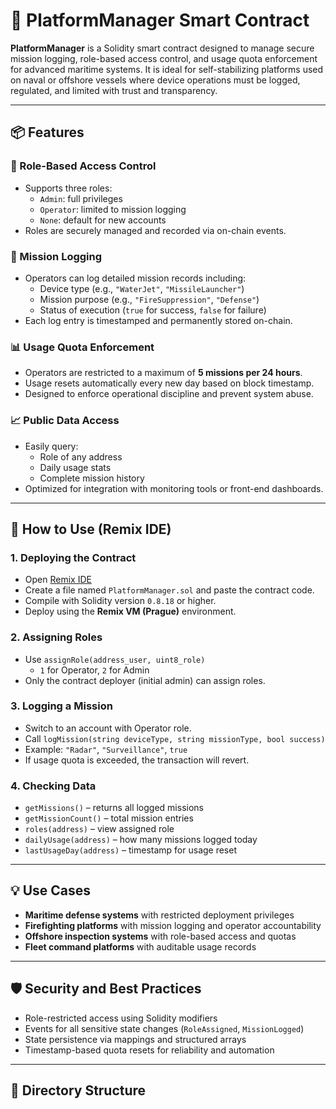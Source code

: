 # 🚢 PlatformManager Smart Contract

**PlatformManager** is a Solidity smart contract designed to manage secure mission logging, role-based access control, and usage quota enforcement for advanced maritime systems. It is ideal for self-stabilizing platforms used on naval or offshore vessels where device operations must be logged, regulated, and limited with trust and transparency.

---

## 📦 Features

### 🔐 Role-Based Access Control
- Supports three roles:
  - `Admin`: full privileges
  - `Operator`: limited to mission logging
  - `None`: default for new accounts
- Roles are securely managed and recorded via on-chain events.

### 🚀 Mission Logging
- Operators can log detailed mission records including:
  - Device type (e.g., `"WaterJet"`, `"MissileLauncher"`)
  - Mission purpose (e.g., `"FireSuppression"`, `"Defense"`)
  - Status of execution (`true` for success, `false` for failure)
- Each log entry is timestamped and permanently stored on-chain.

### 📊 Usage Quota Enforcement
- Operators are restricted to a maximum of **5 missions per 24 hours**.
- Usage resets automatically every new day based on block timestamp.
- Designed to enforce operational discipline and prevent system abuse.

### 📈 Public Data Access
- Easily query:
  - Role of any address
  - Daily usage stats
  - Complete mission history
- Optimized for integration with monitoring tools or front-end dashboards.

---

## 🧰 How to Use (Remix IDE)

### 1. Deploying the Contract
- Open [Remix IDE](https://remix.ethereum.org)
- Create a file named `PlatformManager.sol` and paste the contract code.
- Compile with Solidity version `0.8.18` or higher.
- Deploy using the **Remix VM (Prague)** environment.

### 2. Assigning Roles
- Use `assignRole(address_user, uint8_role)`
  - `1` for Operator, `2` for Admin
- Only the contract deployer (initial admin) can assign roles.

### 3. Logging a Mission
- Switch to an account with Operator role.
- Call `logMission(string deviceType, string missionType, bool success)`
- Example: `"Radar"`, `"Surveillance"`, `true`
- If usage quota is exceeded, the transaction will revert.

### 4. Checking Data
- `getMissions()` – returns all logged missions
- `getMissionCount()` – total mission entries
- `roles(address)` – view assigned role
- `dailyUsage(address)` – how many missions logged today
- `lastUsageDay(address)` – timestamp for usage reset

---

## 💡 Use Cases

- **Maritime defense systems** with restricted deployment privileges  
- **Firefighting platforms** with mission logging and operator accountability  
- **Offshore inspection systems** with role-based access and quotas  
- **Fleet command platforms** with auditable usage records

---

## 🛡️ Security and Best Practices

- Role-restricted access using Solidity modifiers
- Events for all sensitive state changes (`RoleAssigned`, `MissionLogged`)
- State persistence via mappings and structured arrays
- Timestamp-based quota resets for reliability and automation

---

## 📁 Directory Structure

